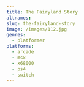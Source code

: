 ```yaml
---
title: The Fairyland Story
altnames:
slug: the-fairyland-story
image: /images/112.jpg
genres:
  - platformer
platforms:
  - arcade
  - msx
  - x68000
  - ps4
  - switch
---
```


